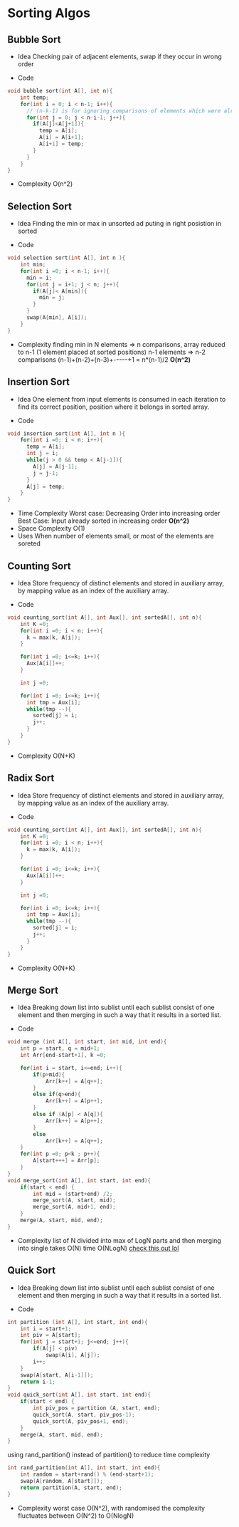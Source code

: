 # Sorting Algos

## Bubble Sort

* Idea
Checking pair of adjacent elements, swap if they occur in wrong order

* Code
```c++
void bubble sort(int A[], int n){
	int temp;
	for(int i = 0; i < n-1; i++){
	  // (n-k-1) is for ignoring comparisons of elements which were already compared
	  for(int j = 0; j < n-i-1; j++){
	    if(A[j]<A[j+1]){
	      temp = A[i];
	      A[i] = A[i+1];
	      A[i+1] = temp;
	    }
	  }
    }
}
```

* Complexity
O(n^2)

## Selection Sort

* Idea
Finding the min or max in unsorted ad puting in right posistion in sorted

* Code
```c++
void selection sort(int A[], int n ){
	int min;
	for(int i =0; i < n-1; i++){
	  min = i;
	  for(int j = i+1; j < n; j++){
	    if(A[j]< A[min]){
	      min = j;
	    }
	  }
	  swap(A[min], A[i]);
    }
}
```

* Complexity
finding min in N elements => n comparisons, array reduced to n-1 (1 element placed at sorted positions)
n-1 elements => n-2 comparisons
(n-1)+(n-2)+(n-3)+-----+1 = n*(n-1)/2
**O(n^2)**

## Insertion Sort

* Idea
One element from input elements is consumed in each iteration to find its correct position, position where it belongs in sorted array.

* Code
```c++
void insertion sort(int A[], int n ){
	for(int i =0; i < n; i++){
	  temp = A[i];
	  int j = i;
	  while(j > 0 && temp < A[j-1]){
	    A[j] = A[j-1];
	    j = j-1;
	  }
	  A[j] = temp;
    }
}
```

* Time Complexity
Worst case: Decreasing Order into increasing order
Best Case: Input already sorted in increasing order
**O(n^2)**
* Space Complexity
O(1)
* Uses
When number of elements small, or most of the elements are soreted

## Counting Sort

* Idea
Store frequency of distinct elements and stored in auxiliary array, by mapping value as an index of the auxiliary array. 

* Code
```c++
void counting_sort(int A[], int Aux[], int sortedA[], int n){
	int K =0;
	for(int i =0; i < n; i++){
	  k = max(k, A[i]);
    }

    for(int i =0; i<=k; i++){
      Aux[A[i]]++;
    }

    int j =0;

    for(int i =0; i<=k; i++){
      int tmp = Aux[i];
      while(tmp --){
        sorted[j] = i;
        j++;
      }
    }
}
```
* Complexity
O(N+K)

## Radix Sort

* Idea
Store frequency of distinct elements and stored in auxiliary array, by mapping value as an index of the auxiliary array. 

* Code
```c++
void counting_sort(int A[], int Aux[], int sortedA[], int n){
	int K =0;
	for(int i =0; i < n; i++){
	  k = max(k, A[i]);
    }

    for(int i =0; i<=k; i++){
      Aux[A[i]]++;
    }

    int j =0;

    for(int i =0; i<=k; i++){
      int tmp = Aux[i];
      while(tmp --){
        sorted[j] = i;
        j++;
      }
    }
}
```
* Complexity
O(N+K)

## Merge Sort

* Idea
Breaking down list into sublist until each sublist consist of one element and then merging in such a way that it results in a sorted list.

* Code
```c++
void merge (int A[], int start, int mid, int end){
	int p = start, q = mid+1;
	int Arr[end-start+1], k =0;

	for(int i = start, i<=end; i++){
		if(p>mid){
			Arr[k++] = A[q++];
		}
		else if(q>end){
			Arr[k++] = A[p++];
		}
		else if (A[p] < A[q]){
			Arr[k++] = A[p++];
		}
		else 
			Arr[k++] = A[q++];
	}
	for(int p =0; p<k ; p++){
		A[start+++] = Arr[p];
	}
}
void merge_sort(int A[], int start, int end){
	if(start < end) {
		int mid = (start+end) /2;
		merge_sort(A, start, mid);
		merge_sort(A, mid+1, end);
	}
	merge(A, start, mid, end);
}
```
* Complexity
list of N divided into max of LogN parts and then merging into single takes O(N) time
O(NLogN)
[check this out lol](https://stackoverflow.com/questions/24594112/when-will-the-worst-case-of-merge-sort-occur)

## Quick Sort

* Idea
Breaking down list into sublist until each sublist consist of one element and then merging in such a way that it results in a sorted list.

* Code
```c++
int partition (int A[], int start, int end){
	int i = start+1;
	int piv = A[start];
	for(int j = start+1; j<=end; j++){
		if(A[j] < piv)
			swap(A[i], A[j]);
		i++;
	}
	swap(A[start, A[i-1]]);
	return i-1;
}
void quick_sort(int A[], int start, int end){
	if(start < end) {
		int piv_pos = partition (A, start, end);
		quick_sort(A, start, piv_pos-1);
		quick_sort(A, piv_pos+1, end);
	}
	merge(A, start, mid, end);
}
```
using rand_partition() instead of partition() to reduce time complexity

```c++
int rand_partition(int A[], int start, int end){
	int random = start+rand() % (end-start+1);
	swap(A[random, A[start]]);
	return partition(A, start, end);
}
```
* Complexity
worst case O(N^2), with randomised the complexity fluctuates between O(N^2) to O(NlogN)


